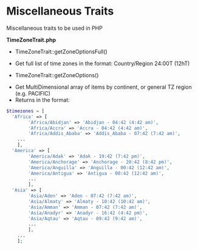 # Miscellaneous Traits
Miscellaneous traits to be used in PHP 

**TimeZoneTrait.php**

 * TimeZoneTrait::getZoneOptionsFull()
  - Get full list of time zones in the format: Country/Region 24:00T (12hT)
 * TimeZoneTrait::getZoneOptions()
  - Get MultiDimensional array of items by continent, or general TZ region (e.g. PACIFIC)
  - Returns in the format: 
```PHP
$timezones = [
  'Africa' => [
		'Africa/Abidjan' => 'Abidjan - 04:42 (4:42 am)',
		'Africa/Accra' => 'Accra - 04:42 (4:42 am)',
		'Africa/Addis_Ababa' => 'Addis_Ababa - 07:42 (7:42 am)',
    ...
    ],
  'America' => [
		'America/Adak' => 'Adak - 19:42 (7:42 pm)',
		'America/Anchorage' => 'Anchorage - 20:42 (8:42 pm)',
		'America/Anguilla' => 'Anguilla - 00:42 (12:42 am)',
		'America/Antigua' => 'Antigua - 00:42 (12:42 am)',
		...
		],
  'Asia' => [
		'Asia/Aden' => 'Aden - 07:42 (7:42 am)',
		'Asia/Almaty' => 'Almaty - 10:42 (10:42 am)',
		'Asia/Amman' => 'Amman - 07:42 (7:42 am)',
		'Asia/Anadyr' => 'Anadyr - 16:42 (4:42 pm)',
		'Asia/Aqtau' => 'Aqtau - 09:42 (9:42 am)',
		...
		],
	...
	];
```
